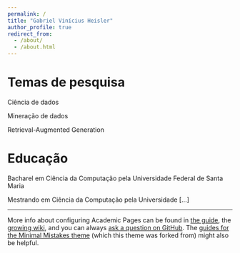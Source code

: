 ```yaml
---
permalink: /
title: "Gabriel Vinícius Heisler"
author_profile: true
redirect_from: 
  - /about/
  - /about.html
---
```


Temas de pesquisa
======
Ciência de dados

Mineração de dados

Retrieval-Augmented Generation


Educação
======
Bacharel em Ciência da Computação pela Universidade Federal de Santa Maria

Mestrando em Ciência da Computação pela Universidade [...]




------
More info about configuring Academic Pages can be found in [the guide](https://academicpages.github.io/markdown/), the [growing wiki](https://github.com/academicpages/academicpages.github.io/wiki), and you can always [ask a question on GitHub](https://github.com/academicpages/academicpages.github.io/discussions). The [guides for the Minimal Mistakes theme](https://mmistakes.github.io/minimal-mistakes/docs/configuration/) (which this theme was forked from) might also be helpful.
